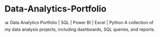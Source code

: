 # Data-Analytics-Portfolio
📊 Data Analytics Portfolio | SQL | Power BI | Excel | Python   A collection of my data analysis projects, including dashboards, SQL queries, and reports.
